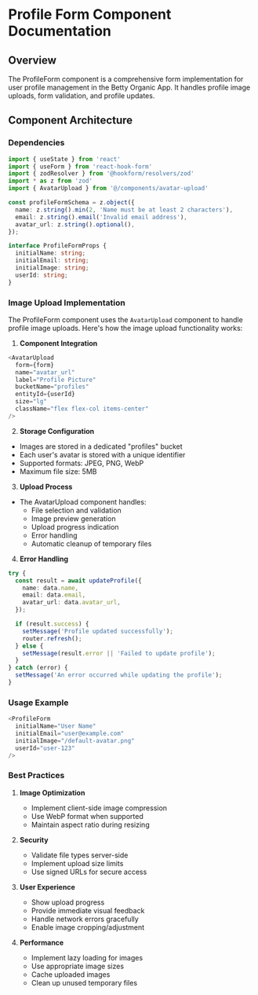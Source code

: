 # Profile Form Component Documentation

## Overview
The ProfileForm component is a comprehensive form implementation for user profile management in the Betty Organic App. It handles profile image uploads, form validation, and profile updates.

## Component Architecture

### Dependencies
```typescript
import { useState } from 'react'
import { useForm } from 'react-hook-form'
import { zodResolver } from '@hookform/resolvers/zod'
import * as z from 'zod'
import { AvatarUpload } from '@/components/avatar-upload'

const profileFormSchema = z.object({
  name: z.string().min(2, 'Name must be at least 2 characters'),
  email: z.string().email('Invalid email address'),
  avatar_url: z.string().optional(),
});

interface ProfileFormProps {
  initialName: string;
  initialEmail: string;
  initialImage: string;
  userId: string;
}
```

### Image Upload Implementation

The ProfileForm component uses the `AvatarUpload` component to handle profile image uploads. Here's how the image upload functionality works:

1. **Component Integration**
```typescript
<AvatarUpload
  form={form}
  name="avatar_url"
  label="Profile Picture"
  bucketName="profiles"
  entityId={userId}
  size="lg"
  className="flex flex-col items-center"
/>
```

2. **Storage Configuration**
- Images are stored in a dedicated "profiles" bucket
- Each user's avatar is stored with a unique identifier
- Supported formats: JPEG, PNG, WebP
- Maximum file size: 5MB

3. **Upload Process**
- The AvatarUpload component handles:
  - File selection and validation
  - Image preview generation
  - Upload progress indication
  - Error handling
  - Automatic cleanup of temporary files

4. **Error Handling**
```typescript
try {
  const result = await updateProfile({
    name: data.name,
    email: data.email,
    avatar_url: data.avatar_url,
  });

  if (result.success) {
    setMessage('Profile updated successfully');
    router.refresh();
  } else {
    setMessage(result.error || 'Failed to update profile');
  }
} catch (error) {
  setMessage('An error occurred while updating the profile');
}
```

### Usage Example
```typescript
<ProfileForm
  initialName="User Name"
  initialEmail="user@example.com"
  initialImage="/default-avatar.png"
  userId="user-123"
/>
```

### Best Practices
1. **Image Optimization**
   - Implement client-side image compression
   - Use WebP format when supported
   - Maintain aspect ratio during resizing

2. **Security**
   - Validate file types server-side
   - Implement upload size limits
   - Use signed URLs for secure access

3. **User Experience**
   - Show upload progress
   - Provide immediate visual feedback
   - Handle network errors gracefully
   - Enable image cropping/adjustment

4. **Performance**
   - Implement lazy loading for images
   - Use appropriate image sizes
   - Cache uploaded images
   - Clean up unused temporary files
